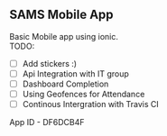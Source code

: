 ## SAMS Mobile App
Basic Mobile app using ionic.<br>
TODO:
- [ ] Add stickers :)
- [ ] Api Integration with IT group
- [ ] Dashboard Completion
- [ ] Using Geofences for Attendance
- [ ] Continous Intergration with Travis CI

App ID - DF6DCB4F
